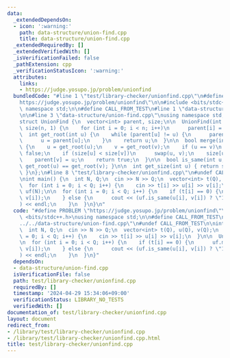 ```yaml
---
data:
  _extendedDependsOn:
  - icon: ':warning:'
    path: data-structure/union-find.cpp
    title: data-structure/union-find.cpp
  _extendedRequiredBy: []
  _extendedVerifiedWith: []
  _isVerificationFailed: false
  _pathExtension: cpp
  _verificationStatusIcon: ':warning:'
  attributes:
    links:
    - https://judge.yosupo.jp/problem/unionfind
  bundledCode: "#line 1 \"test/library-checker/unionfind.cpp\"\n#define PROBLEM \"\
    https://judge.yosupo.jp/problem/unionfind\"\n\n#include <bits/stdc++.h>\nusing\
    \ namespace std;\n\n#define CALL_FROM_TEST\n#line 1 \"data-structure/union-find.cpp\"\
    \n\n#line 3 \"data-structure/union-find.cpp\"\nusing namespace std;\n#endif\n\n\
    struct UnionFind {\n  vector<int> parent, size;\n\n  UnionFind(int n) : parent(n),\
    \ size(n, 1) {\n    for (int i = 0; i < n; i++)\n      parent[i] = i;\n  }\n\n\
    \  int get_root(int u) {\n    while (parent[u] != u) {\n      parent[u] = parent[parent[u]];\n\
    \      u = parent[u];\n    }\n    return u;\n  }\n\n  bool merge(int u, int v)\
    \ {\n    u = get_root(u);\n    v = get_root(v);\n    if (u == v)\n      return\
    \ false;\n    if (size[u] < size[v])\n      swap(u, v);\n    size[u] += size[v];\n\
    \    parent[v] = u;\n    return true;\n  }\n\n  bool is_same(int u, int v) { return\
    \ get_root(u) == get_root(v); }\n\n  int get_size(int u) { return size[get_root(u)];\
    \ }\n};\n#line 8 \"test/library-checker/unionfind.cpp\"\n#undef CALL_FROM_TEST\n\
    \nint main() {\n  int N, Q;\n  cin >> N >> Q;\n  vector<int> t(Q), u(Q), v(Q);\n\
    \  for (int i = 0; i < Q; i++) {\n    cin >> t[i] >> u[i] >> v[i];\n  }\n\n  UnionFind\
    \ uf(N);\n\n  for (int i = 0; i < Q; i++) {\n    if (t[i] == 0) {\n      uf.merge(u[i],\
    \ v[i]);\n    } else {\n      cout << (uf.is_same(u[i], v[i]) ? \"1\" : \"0\"\
    ) << endl;\n    }\n  }\n}\n"
  code: "#define PROBLEM \"https://judge.yosupo.jp/problem/unionfind\"\n\n#include\
    \ <bits/stdc++.h>\nusing namespace std;\n\n#define CALL_FROM_TEST\n#include \"\
    ../../data-structure/union-find.cpp\"\n#undef CALL_FROM_TEST\n\nint main() {\n\
    \  int N, Q;\n  cin >> N >> Q;\n  vector<int> t(Q), u(Q), v(Q);\n  for (int i\
    \ = 0; i < Q; i++) {\n    cin >> t[i] >> u[i] >> v[i];\n  }\n\n  UnionFind uf(N);\n\
    \n  for (int i = 0; i < Q; i++) {\n    if (t[i] == 0) {\n      uf.merge(u[i],\
    \ v[i]);\n    } else {\n      cout << (uf.is_same(u[i], v[i]) ? \"1\" : \"0\"\
    ) << endl;\n    }\n  }\n}"
  dependsOn:
  - data-structure/union-find.cpp
  isVerificationFile: false
  path: test/library-checker/unionfind.cpp
  requiredBy: []
  timestamp: '2024-04-29 15:34:06+09:00'
  verificationStatus: LIBRARY_NO_TESTS
  verifiedWith: []
documentation_of: test/library-checker/unionfind.cpp
layout: document
redirect_from:
- /library/test/library-checker/unionfind.cpp
- /library/test/library-checker/unionfind.cpp.html
title: test/library-checker/unionfind.cpp
---
```

